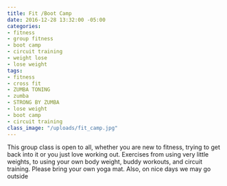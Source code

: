 ```yaml
---
title: Fit /Boot Camp
date: 2016-12-28 13:32:00 -05:00
categories:
- fitness
- group fitness
- boot camp
- circuit training
- weight lose
- lose weight
tags:
- fitness
- cross fit
- ZUMBA TONING
- zumba
- STRONG BY ZUMBA
- lose weight
- boot camp
- circuit training
class_image: "/uploads/fit_camp.jpg"
---
```


This group class is open to all, whether you are new to fitness, trying to get back into it or you just love working out. Exercises from using very little weights, to using your own body weight, buddy workouts, and circuit training. Please bring your own yoga mat. Also, on nice days we may go outside
